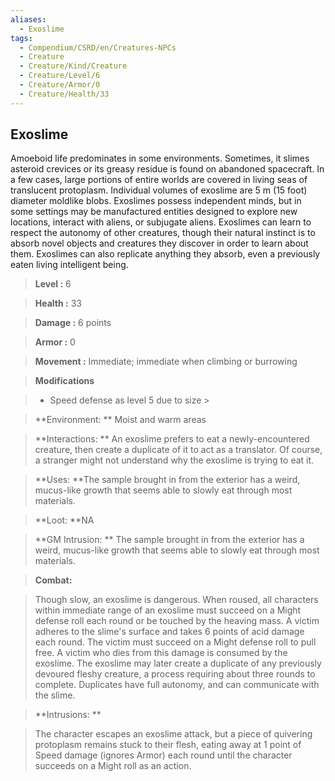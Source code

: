 ```yaml
---
aliases:
  - Exoslime
tags:
  - Compendium/CSRD/en/Creatures-NPCs
  - Creature
  - Creature/Kind/Creature
  - Creature/Level/6
  - Creature/Armor/0
  - Creature/Health/33
---
```

  
    
## Exoslime    
Amoeboid life predominates in some environments. Sometimes, it slimes asteroid crevices or its greasy residue is found on abandoned spacecraft. In a few cases, large portions of entire worlds are covered in living seas of translucent protoplasm. Individual volumes of exoslime are 5 m (15 foot) diameter moldlike blobs. Exoslimes possess independent minds, but in some settings may be manufactured entities designed to explore new locations, interact with aliens, or subjugate aliens. Exoslimes can learn to respect the autonomy of other creatures, though their natural instinct is to absorb novel objects and creatures they discover in order to learn about them. Exoslimes can also replicate anything they absorb, even a previously eaten living intelligent being.    
  
    
> **Level :** 6    
> **Health :** 33    
> **Damage :** 6 points    
> **Armor :** 0    
> **Movement :** Immediate; immediate when climbing or burrowing    
> **Modifications**    
>- Speed defense as level 5 due to size >  
>    
> **Environment: ** Moist and warm areas    
> **Interactions: ** An exoslime prefers to eat a newly-encountered creature, then create a duplicate of it to act as a translator. Of course, a stranger might not understand why the exoslime is trying to eat it.    
> **Uses: **The sample brought in from the exterior has a weird, mucus-like growth that seems able to slowly eat through most materials.    
> **Loot: **NA    
> **GM Intrusion: ** The sample brought in from the exterior has a weird, mucus-like growth that seems able to slowly eat through most materials.    
  
> **Combat:**   
> Though slow, an exoslime is dangerous. When roused, all characters within immediate range of an exoslime must succeed on a Might defense roll each round or be touched by the heaving mass. A victim adheres to the slime's surface and takes 6 points of acid damage each round. The victim must succeed on a Might defense roll to pull free. A victim who dies from this damage is consumed by the exoslime. The exoslime may later create a duplicate of any previously devoured fleshy creature, a process requiring about three rounds to complete. Duplicates have full autonomy, and can communicate with the slime.    
    
  
> **Intrusions: **   
> The character escapes an exoslime attack, but a piece of quivering protoplasm remains stuck to their flesh, eating away at 1 point of Speed damage (ignores Armor) each round until the character succeeds on a Might roll as an action.    
